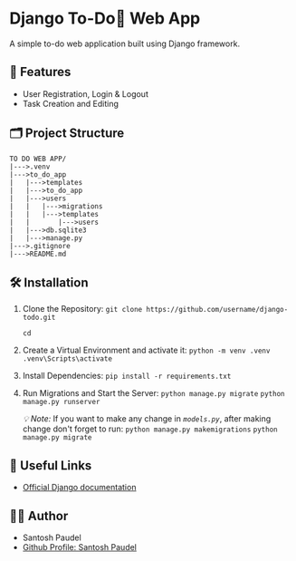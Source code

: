 # Django To-Do📝 Web App

A simple to-do web application built using Django framework.

## 🚀 Features
- User Registration, Login & Logout
- Task Creation and Editing

## 🗂️ Project Structure
    TO DO WEB APP/
    |--->.venv
    |--->to_do_app
    |   |--->templates
    |   |--->to_do_app
    |   |--->users
    |   |   |--->migrations
    |   |   |--->templates
    |   |       |--->users
    |   |--->db.sqlite3
    |   |--->manage.py
    |--->.gitignore
    |--->README.md

## 🛠️ Installation

1. Clone the Repository:
    ```git clone https://github.com/username/django-todo.git```

    ```cd ```


2. Create a Virtual Environment and activate it:
    ```python -m venv .venv```
    ```.venv\Scripts\activate```


3. Install Dependencies:
    ```pip install -r requirements.txt```

4. Run Migrations and Start the Server:
    ```python manage.py migrate```
    ```python manage.py runserver```

    *💡 Note:* If you want to make any change in *`models.py`*, after making change don't forget to run:
        ```python manage.py makemigrations```
        ```python manage.py migrate```

## 🔗 Useful Links
- [Official Django documentation](https://docs.djangoproject.com/)

## 🙋‍♂️ Author
- Santosh Paudel 
- [Github Profile: Santosh Paudel](https://github.com/oye-san7osh)

